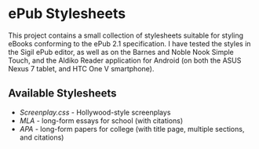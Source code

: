 ePub Stylesheets
================

This project contains a small collection of stylesheets suitable for styling
eBooks conforming to the ePub 2.1 specification. I have tested the styles in the
Sigil ePub editor, as well as on the Barnes and Noble Nook Simple Touch, and the
Aldiko Reader application for Android (on both the ASUS Nexus 7 tablet, and HTC
One V smartphone).

## Available Stylesheets

* *Screenplay.css* - Hollywood-style screenplays
* *MLA* - long-form essays for school (with citations)
* *APA* - long-form papers for college (with title page, multiple sections, and
  citations)
